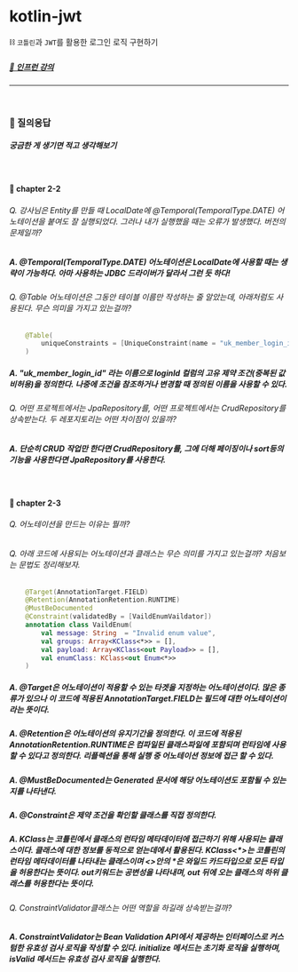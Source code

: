 # kotlin-jwt
⛓ `코틀린`과 `JWT`를 활용한 로그인 로직 구현하기

##### [🌱 인프런 강의](https://www.inflearn.com/course/%EC%BD%94%ED%8B%80%EB%A6%B0%EA%B3%BC-spring-security-jwt-%ED%9A%8C%EC%9B%90%EA%B0%80%EC%9E%85%EB%A7%8C%EB%93%A4%EA%B8%B0/dashboard)

---

<br>

### 🔔 질의응답
##### 궁금한 게 생기면 적고 생각해보기

<br>

#### 🔖 chapter 2-2
###### Q. 강사님은 Entity를 만들 때 LocalDate에 @Temporal(TemporalType.DATE) 어노테이션을 붙여도 잘 실행되었다. 그러나 내가 실행했을 때는 오류가 발생했다. 버전의 문제일까?

##### A. @Temporal(TemporalType.DATE) 어노테이션은 LocalDate에 사용할 때는 생략이 가능하다. 아마 사용하는 JDBC 드라이버가 달라서 그런 듯 하다!

###### Q. @Table 어노테이션은 그동안 테이블 이름만 작성하는 줄 알았는데, 아래처럼도 사용된다. 무슨 의미을 가지고 있는걸까?

```kotlin
    @Table(
        uniqueConstraints = [UniqueConstraint(name = "uk_member_login_id", columnNames = ["loginId"])]
    )
```

##### A. "uk_member_login_id" 라는 이름으로 loginId 컬럼의 고유 제약 조건(중복된 값 비허용)을 정의한다. 나중에 조건을 참조하거나 변경할 때 정의된 이름을 사용할 수 있다.
 
###### Q. 어떤 프로젝트에서는 JpaRepository를, 어떤 프로젝트에서는 CrudRepository를 상속받는다. 두 레포지토리는 어떤 차이점이 있을까?

##### A. 단순히 CRUD 작업만 한다면 CrudRepository를, 그에 더해 페이징이나 sort등의 기능을 사용한다면 JpaRepository를 사용한다.

<br>

#### 🔖 chapter 2-3
###### Q. 어노테이션을 만드는 이유는 뭘까?

###### Q. 아래 코드에 사용되는 어노테이션과 클래스는 무슨 의미를 가지고 있는걸까? 처음보는 문법도 정리해보자.
```kotlin
    @Target(AnnotationTarget.FIELD)
    @Retention(AnnotationRetention.RUNTIME)
    @MustBeDocumented
    @Constraint(validatedBy = [VaildEnumVaildator])
    annotation class VaildEnum(
        val message: String  = "Invalid enum value",
        val groups: Array<KClass<*>> = [],
        val payload: Array<KClass<out Payload>> = [],
        val enumClass: KClass<out Enum<*>>
    )

```

##### A. @Target은 어노테이션이 적용할 수 있는 타겟을 지정하는 어노테이션이다. 많은 종류가 있으나 이 코드에 적용된 AnnotationTarget.FIELD는 필드에 대한 어노테이션이라는 뜻이다. 

##### A. @Retention은 어노테이션의 유지기간을 정의한다. 이 코드에 적용된 AnnotationRetention.RUNTIME은 컴파일된 클래스파일에 포함되며 런타임에 사용할 수 있다고 정의한다. 리플렉션을 통해 실행 중 어노테이션 정보에 접근 할 수 있다. 

##### A. @MustBeDocumented는 Generated 문서에 해당 어노테이션도 포함될 수 있는지를 나타낸다. 

##### A. @Constraint은 제약 조건을 확인할 클래스를 직접 정의한다.

##### A. KClass는 코틀린에서 클래스의 런타임 메타데이터에 접근하기 위해 사용되는 클래스이다. 클래스에 대한 정보를 동적으로 얻는데에서 활용된다. KClass<*>는 코틀린의 런타임 메타데이터를 나타내는 클래스이며 <>안의 *은 와일드 카드타입으로 모든 타입을 허용한다는 뜻이다. out키워드는 공변성을 나타내며, out 뒤에 오는 클래스의 하위 클래스를 허용한다는 뜻이다.


###### Q. ConstraintValidator클래스는 어떤 역할을 하길래 상속받는걸까?

##### A. ConstraintValidator는 Bean Validation API에서 제공하는 인터페이스로 커스텀한 유효성 검사 로직을 작성할 수 있다. initialize 메서드는 초기화 로직을 실행하며, isValid 메서드는 유효성 검사 로직을 실행한다.

